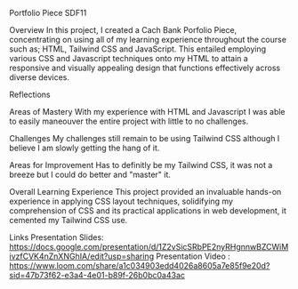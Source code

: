 Portfolio Piece SDF11

Overview 
In this project, I created a Cach Bank Porfolio Piece, concentrating on using all of my learning experience throughout the course such as; HTML, Tailwind CSS and JavaScript. This entailed employing various CSS and Javascript techniques onto my HTML to attain a responsive and visually appealing design that functions effectively across diverse devices.

Reflections 

Areas of Mastery
With my experience with HTML and Javascript I was able to easily maneouver the entire project with little to no challenges.

Challenges
My challenges still remain to be using Tailwind CSS although I believe I am slowly getting the hang of it.

Areas for Improvement
Has to definitly be my Tailwind CSS, it was not a breeze but I could do better and "master" it.

Overall Learning Experience 
This project provided an invaluable hands-on experience in applying CSS layout techniques, solidifying my comprehension of CSS and its practical applications in web development, it cemented my Tailwind CSS use.

Links
Presentation Slides:  https://docs.google.com/presentation/d/1Z2vSicSRbPE2nyRHgnnwBZCWiMivzfCVK4nZnXNGhIA/edit?usp=sharing
Presentation Video :  https://www.loom.com/share/a1c034903edd4026a8605a7e85f9e20d?sid=47b73f62-e3a4-4e01-b89f-26b0bc0a43ac

